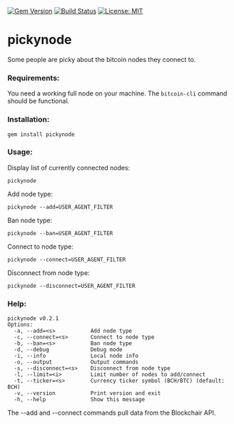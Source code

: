 [![Gem Version](https://badge.fury.io/rb/pickynode.svg)](https://badge.fury.io/rb/pickynode) [![Build Status](https://app.travis-ci.com/zquestz/pickynode.svg?branch=master&status=passed)](https://app.travis-ci.com/github/zquestz/pickynode) [![License: MIT](https://img.shields.io/badge/License-MIT-yellow.svg)](https://opensource.org/licenses/MIT)
# pickynode

Some people are picky about the bitcoin nodes they connect to.

### Requirements:

You need a working full node on your machine. The `bitcoin-cli` command should be functional.

### Installation:

```
gem install pickynode
```

### Usage:

Display list of currently connected nodes:

```
pickynode
```

Add node type:
```
pickynode --add=USER_AGENT_FILTER
```

Ban node type:
```
pickynode --ban=USER_AGENT_FILTER
```

Connect to node type:
```
pickynode --connect=USER_AGENT_FILTER
```

Disconnect from node type:

```
pickynode --disconnect=USER_AGENT_FILTER
```

### Help:

```
pickynode v0.2.1
Options:
  -a, --add=<s>           Add node type
  -c, --connect=<s>       Connect to node type
  -b, --ban=<s>           Ban node type
  -d, --debug             Debug mode
  -i, --info              Local node info
  -o, --output            Output commands
  -s, --disconnect=<s>    Disconnect from node type
  -l, --limit=<i>         Limit number of nodes to add/connect
  -t, --ticker=<s>        Currency ticker symbol (BCH/BTC) (default: BCH)
  -v, --version           Print version and exit
  -h, --help              Show this message
```

The --add and --connect commands pull data from the Blockchair API.
